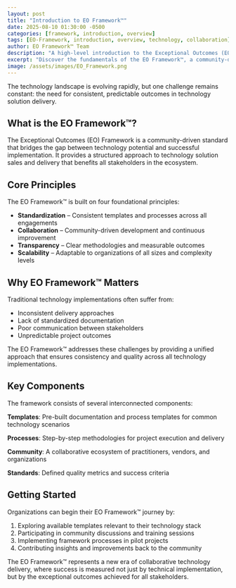 ```yaml
---
layout: post
title: "Introduction to EO Framework™"
date: 2025-08-10 01:30:00 -0500
categories: [framework, introduction, overview]
tags: [EO-Framework, introduction, overview, technology, collaboration]
author: EO Framework™ Team
description: "A high-level introduction to the Exceptional Outcomes (EO) Framework and its role in transforming technology solution delivery."
excerpt: "Discover the fundamentals of the EO Framework™, a community-driven standard designed to accelerate technology solution sales and delivery through standardized templates, processes, and collaborative practices."
image: /assets/images/EO_Framework.png
---
```


The technology landscape is evolving rapidly, but one challenge remains constant: the need for <span class="key-term">consistent, predictable outcomes</span> in technology solution delivery.

## What is the EO Framework™?

The <span class="key-term">Exceptional Outcomes (EO) Framework</span> is a community-driven standard that bridges the gap between technology potential and successful implementation. It provides a structured approach to technology solution sales and delivery that benefits all stakeholders in the ecosystem.

## Core Principles

The EO Framework™ is built on four foundational principles:

- **<span class="key-term">Standardization</span>** – Consistent templates and processes across all engagements
- **<span class="key-term">Collaboration</span>** – Community-driven development and continuous improvement
- **<span class="key-term">Transparency</span>** – Clear methodologies and measurable outcomes
- **<span class="key-term">Scalability</span>** – Adaptable to organizations of all sizes and complexity levels

## Why EO Framework™ Matters

Traditional technology implementations often suffer from:
- Inconsistent delivery approaches
- Lack of standardized documentation
- Poor communication between stakeholders
- Unpredictable project outcomes

The EO Framework™ addresses these challenges by providing a <span class="key-term">unified approach</span> that ensures consistency and quality across all technology implementations.

## Key Components

The framework consists of several interconnected components:

**Templates**: Pre-built documentation and process templates for common technology scenarios

**Processes**: Step-by-step methodologies for project execution and delivery

**Community**: A collaborative ecosystem of practitioners, vendors, and organizations

**Standards**: Defined quality metrics and success criteria

## Getting Started

Organizations can begin their EO Framework™ journey by:

1. Exploring available templates relevant to their technology stack
2. Participating in community discussions and training sessions  
3. Implementing framework processes in pilot projects
4. Contributing insights and improvements back to the community

The EO Framework™ represents a new era of <span class="key-term">collaborative technology delivery</span>, where success is measured not just by technical implementation, but by the exceptional outcomes achieved for all stakeholders.
